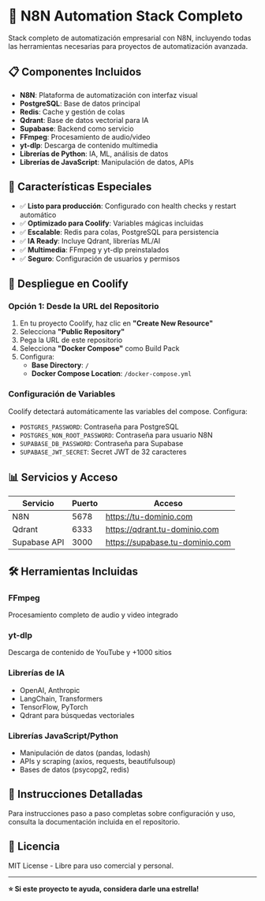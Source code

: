 # 🚀 N8N Automation Stack Completo

Stack completo de automatización empresarial con N8N, incluyendo todas las herramientas necesarias para proyectos de automatización avanzada.

## 📋 Componentes Incluidos

- **N8N**: Plataforma de automatización con interfaz visual
- **PostgreSQL**: Base de datos principal
- **Redis**: Cache y gestión de colas
- **Qdrant**: Base de datos vectorial para IA
- **Supabase**: Backend como servicio
- **FFmpeg**: Procesamiento de audio/video
- **yt-dlp**: Descarga de contenido multimedia
- **Librerías de Python**: IA, ML, análisis de datos
- **Librerías de JavaScript**: Manipulación de datos, APIs

## 🎯 Características Especiales

- ✅ **Listo para producción**: Configurado con health checks y restart automático
- ✅ **Optimizado para Coolify**: Variables mágicas incluidas
- ✅ **Escalable**: Redis para colas, PostgreSQL para persistencia
- ✅ **IA Ready**: Incluye Qdrant, librerías ML/AI
- ✅ **Multimedia**: FFmpeg y yt-dlp preinstalados
- ✅ **Seguro**: Configuración de usuarios y permisos

## 🚀 Despliegue en Coolify

### Opción 1: Desde la URL del Repositorio

1. En tu proyecto Coolify, haz clic en **"Create New Resource"**
2. Selecciona **"Public Repository"**
3. Pega la URL de este repositorio
4. Selecciona **"Docker Compose"** como Build Pack
5. Configura:
   - **Base Directory**: `/`
   - **Docker Compose Location**: `/docker-compose.yml`

### Configuración de Variables

Coolify detectará automáticamente las variables del compose. Configura:

- `POSTGRES_PASSWORD`: Contraseña para PostgreSQL
- `POSTGRES_NON_ROOT_PASSWORD`: Contraseña para usuario N8N
- `SUPABASE_DB_PASSWORD`: Contraseña para Supabase
- `SUPABASE_JWT_SECRET`: Secret JWT de 32 caracteres

## 📊 Servicios y Acceso

| Servicio | Puerto | Acceso |
|----------|--------|---------|
| N8N | 5678 | https://tu-dominio.com |
| Qdrant | 6333 | https://qdrant.tu-dominio.com |
| Supabase API | 3000 | https://supabase.tu-dominio.com |

## 🛠️ Herramientas Incluidas

### FFmpeg
Procesamiento completo de audio y video integrado

### yt-dlp
Descarga de contenido de YouTube y +1000 sitios

### Librerías de IA
- OpenAI, Anthropic
- LangChain, Transformers
- TensorFlow, PyTorch
- Qdrant para búsquedas vectoriales

### Librerías JavaScript/Python
- Manipulación de datos (pandas, lodash)
- APIs y scraping (axios, requests, beautifulsoup)
- Bases de datos (psycopg2, redis)

## 📝 Instrucciones Detalladas

Para instrucciones paso a paso completas sobre configuración y uso, consulta la documentación incluida en el repositorio.

## 📄 Licencia

MIT License - Libre para uso comercial y personal.

---

**⭐ Si este proyecto te ayuda, considera darle una estrella!**
